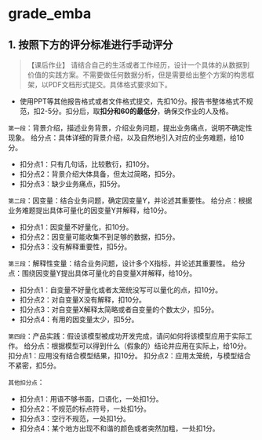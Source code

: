 # grade_emba

## 1. 按照下方的评分标准进行手动评分

>【课后作业】
请结合自己的生活或者工作经历，设计一个具体的从数据到价值的实践方案。不需要做任何数据分析，但是需要给出整个方案的构思框架，以PDF文档形式提交。具体格式要求如下。

- 使用PPT等其他报告格式或者文件格式提交，先扣10分。报告书整体格式不规范，扣2-5分。扣分后，取**扣分和60的最低分**，确保交作业的人及格。

`第一段`：背景介绍，描述业务背景，介绍业务问题，提出业务痛点，说明不确定性现象。
给分点：具体详细的背景介绍，以及自然地引入对应的业务难题，给10分。
- 扣分点1：只有几句话，比较敷衍，扣10分。
- 扣分点2：背景介绍大体具备，但太过简略，扣5分。
- 扣分点3：缺少业务痛点，扣5分。

`第二段`：因变量：结合业务问题，确定因变量Y，并论述其重要性。
给分点：根据业务难题提出具体可量化的因变量Y并解释，给10分。
- 扣分点1：因变量不好量化，扣10分。
- 扣分点2：因变量可能收集不到足够的数据，扣5分。
- 扣分点3：没有解释重要性，扣5分。


`第三段`：解释性变量：结合业务问题，设计多个X指标，并论述其重要性。
给分点：围绕因变量Y提出具体可量化的自变量X并解释，给10分。
- 扣分点1：自变量不好量化或者太笼统没写可以量化的点，扣10分。
- 扣分点2：对自变量X没有解释，扣10分。
- 扣分点3：对自变量X解释太简略或者自变量的个数太少，扣5分。
- 扣分点4：有用的因变量太少，扣5分。


`第四段`：产品实践：假设该模型被成功开发完成，请问如何将该模型应用于实际工作。
给分点：根据模型可以得到什么（假象的）结论并应用在实际上，给10分。
扣分点1：应用没有结合模型结果，扣10分。
扣分点2：应用太笼统，与模型结合不紧密，扣5分。

`其他扣分点`：
- 扣分点1：用语不够书面，口语化，一处扣1分。
- 扣分点2：不规范的标点符号，一处扣1分。
- 扣分点3：空行不规范，一处扣1分。
- 扣分点4：某个地方出现不和谐的颜色或者突然加粗，一处扣1分。

